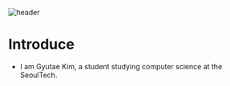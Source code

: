 ![header](https://capsulerender.vercel.app/api?type=waving&color=auto&height=200&section=header&text=Gyutae%20Kim&fontSize=32)

# Introduce

- I am Gyutae Kim, a student studying computer science at the SeoulTech.
